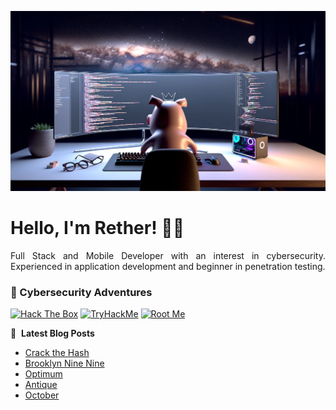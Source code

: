 ![Banner profile](./banner-profile.webp)

# Hello, I'm Rether! 👨‍💻

<p align="justify">
Full Stack and Mobile Developer with an interest in cybersecurity. Experienced in application development and beginner in penetration testing.
</p>

### 🔐 Cybersecurity Adventures

[![Hack The Box](https://img.shields.io/badge/Hack%20The%20Box-111927?logo=Hack%20The%20Box&logoColor=9FEF00)](https://app.hackthebox.com/users/585215)
[![TryHackMe](https://img.shields.io/badge/TryHackMe-212C42?logo=TryHackMe&logoColor=88CCEE)](https://tryhackme.com/r/p/Rether)
[![Root Me](https://img.shields.io/badge/RootMe-212C42?logo=RootMe&logoColor=F15A24)](https://www.root-me.org/rether)

📕 &nbsp;**Latest Blog Posts**

<!-- BLOG-POST-LIST:START -->
- [Crack the Hash](https://retherszu.github.io/ctf/tryhackme/crack-the-hash.html)
- [Brooklyn Nine Nine](https://retherszu.github.io/ctf/tryhackme/brooklyn-nine-nine.html)
- [Optimum](https://retherszu.github.io/ctf/hack-the-box/machines/optimum.html)
- [Antique](https://retherszu.github.io/ctf/hack-the-box/machines/antique.html)
- [October](https://retherszu.github.io/ctf/hack-the-box/machines/october.html)
<!-- BLOG-POST-LIST:END -->
